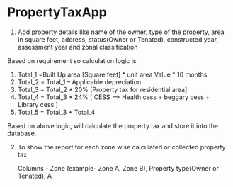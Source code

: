 # PropertyTaxApp
1) Add property details like name of the owner, type of the property, area in square feet, 
address, status(Owner or Tenated), constructed year, assessment year and zonal classification

Based on requirement so calculation logic is 
1) Total_1 =Built Up area [Square feet] * unit area Value * 10 months
2) Total_2 = Total_1 – Applicable depreciation
3) Total_3 = Total_2 * 20% [Property tax for residential area]
4) Total_4 = Total_3 * 24% [ CESS ==> Health cess + beggary cess + Library cess ]
5) Total_5 = Total_3 + Total_4

Based on above logic, will calculate the property tax and store it into the database.

2) To show the report for each zone wise calculated or collected property tax

   Columns - Zone (example- Zone A, Zone B), Property type(Owner or Tenated), A

   

